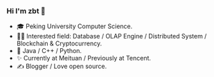 ### Hi I'm zbt 👋
- 🎓 Peking University Computer Science.
- 👨‍💻 Interested field: Database / OLAP Engine / Distributed System / Blockchain & Cryptocurrency.
- 📖 Java / C++ / Python.
- ✨ Currently at Meituan / Previously at Tencent.
- ✍ Blogger / Love open source.
